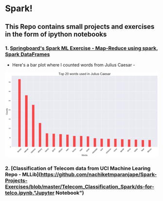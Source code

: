 # Spark!

## This Repo contains small projects and exercises in the form of ipython notebooks

### 1. [Springboard's Spark ML Exercise - Map-Reduce using spark, Spark DataFrames](https://github.com/nachiketmparanjape/Spark-Projects-Exercises/blob/master/PySpark-Notebook-1/pyspark.ipynb, "Jupyter Notebook")
  * Here's a bar plot where I counted words from Julius Caesar -
  
  
![Julius Caesar](https://github.com/nachiketmparanjape/Spark-Projects-Exercises/blob/master/zImages/Top_20_words_used_in_Julius_Caesar.png)



### 2. **[Classification of Telecom data from UCI Machine Learing Repo - MLLib](https://github.com/nachiketmparanjape/Spark-Projects-Exercises/blob/master/Telecom_Classification_Spark/ds-for-telco.ipynb,"Jupyter Notebook")**
